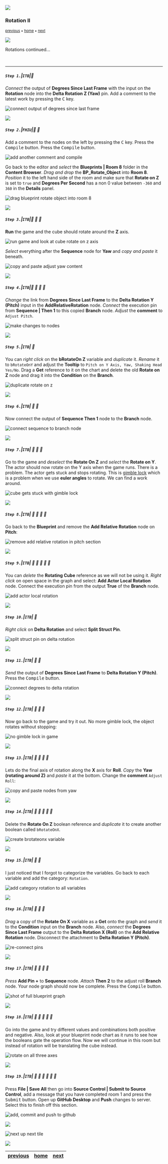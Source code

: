 ![](../images/line3.png)

### Rotation II

<sub>[previous](../rotation/README.md#user-content-rotation) • [home](../README.md#user-content-ue4-blueprints) • [next](../translation/README.md#user-content-translation)</sub>

![](../images/line3.png)

Rotations continued...

<br>

---


##### `Step 1.`\|`ITB`|:small_blue_diamond:

*Connect* the output of **Degrees Since Last Frame** with the input on the **Rotation** node into the **Delta Rotation Z (Yaw)** pin. Add a comment to the latest work by pressing the <kbd>C</kbd> key. 

![connect output of degrees since last frame](images/ConnectOuputRm8.png)

![](../images/line2.png)

##### `Step 2.`\|`FHIU`|:small_blue_diamond: :small_blue_diamond: 

Add a comment to the nodes on the left by pressing the <kbd>C</kbd> key. Press the <kbd>Compile</kbd> button. Press the <kbd>Compile</kbd> button.

![add another comment and compile](images/ConnectOuputRm8.png)

Go back to the editor and *select* the **Blueprints | Room 8** folder in the **Content Browser**. *Drag and drop* the **BP_Rotate_Object** into **Room 8**. *Position* it to the left hand side of the room and make sure that **Rotate on Z** is set to `true` and **Degrees Per Second** has a non 0 value between `-360` and `360` in the **Details** panel.

![drag blueprint rotate object into room 8](images/addComment.png)


![](../images/line2.png)

##### `Step 3.`\|`ITB`|:small_blue_diamond: :small_blue_diamond: :small_blue_diamond:


**Run** the game and the cube should rotate around the **Z** axis.

![run game and look at cube rotate on z axis](images/RotatingCubeOnZ.gif)

*Select* everything after the **Sequence** node for **Yaw** and *copy and paste* it beneath.

![copy and paste adjust yaw content](images/CopyAndPasteYawRm8.jpg)

![](../images/line2.png)

##### `Step 4.`\|`ITB`|:small_blue_diamond: :small_blue_diamond: :small_blue_diamond: :small_blue_diamond:

*Change* the link from **Degrees Since Last Frame** to the **Delta Rotation Y (Pitch)** input in the **AddRelativeRotation** node. *Connect* the execution pin from **Sequence | Then 1** to this copied **Branch** node. *Adjust* the **comment** to `Adjust Pitch`.

![make changes to nodes](images/AdjustPitchAlteration1Rm8.jpg)

![](../images/line2.png)

##### `Step 5.`\|`ITB`| :small_orange_diamond:
You can *right click* on the **bRotateOn Z** variable and *duplicate* it. *Rename* it to `bRotateOnY` and adjust the **Tooltip** to `Pitch on Y Axis, Yaw, Shaking Head Yes/No`. Drag a **Get** reference to it on the chart and delete the old **Rotate on Z** node and drag it into the **Condition** on the **Branch**.

![duplicate rotate on z](images/DupeRotateOnZRm8.jpg)

![](../images/line2.png)

##### `Step 6.`\|`ITB`| :small_orange_diamond: :small_blue_diamond:

Now connect the output of **Sequence Then 1** node to the **Branch** node.

![connect sequence to branch node](images/ConnectSequence1PinRm8.jpg)

![](../images/line2.png)

##### `Step 7.`\|`ITB`| :small_orange_diamond: :small_blue_diamond: :small_blue_diamond:

Go to the game and *deselect* the **Rotate On Z** and *select* the **Rotate on Y**. The actor should now rotate on the Y axis when the game runs. There is a problem. The actor gets stuck and stops rotating. This is [gimble lock](https://en.wikipedia.org/wiki/Gimbal_lock) which is a problem when we use **euler angles** to rotate. We can find a work around.

![cube gets stuck with gimble lock](images/GimbleLock.gif)

![](../images/line2.png)

##### `Step 8.`\|`ITB`| :small_orange_diamond: :small_blue_diamond: :small_blue_diamond: :small_blue_diamond:

Go back to the **Blueprint** and remove the **Add Relative Rotation** node on **Pitch**:

![remove add relative rotation in pitch section](images/RemovePitchRotationDueToLockRm8.jpg)

![](../images/line2.png)

##### `Step 9.`\|`ITB`| :small_orange_diamond: :small_blue_diamond: :small_blue_diamond: :small_blue_diamond: :small_blue_diamond:

You can *delete* the **Rotating Cube** reference as we will not be using it. *Right click* on open space in the graph and select: **Add Actor Local Rotation** node. Connect the execution pin from the output **True** of the **Branch** node.

![add actor local rotation](images/AddActorLocalRotation.jpg)

![](../images/line2.png)

##### `Step 10.`\|`ITB`| :large_blue_diamond:

*Right click* on **Delta Rotation** and select **Split Struct Pin**.

![split struct pin on delta rotation](images/SplitSecondStructPinRm8.jpg)


![](../images/line2.png)

##### `Step 11.`\|`ITB`| :large_blue_diamond: :small_blue_diamond: 

*Send* the output of **Degrees Since Last Frame** to **Delta Rotation Y (Pitch)**. Press the <kbd>Compile</kbd> button.

![connect degrees to delta rotation](images/DegreesToPitchRm8.jpg)

![](../images/line2.png)


##### `Step 12.`\|`ITB`| :large_blue_diamond: :small_blue_diamond: :small_blue_diamond: 

Now go back to the game and try it out. No more gimble lock, the object rotates without stopping:

![no gimble lock in game](images/NoGimbleLock.gif)

![](../images/line2.png)

##### `Step 13.`\|`ITB`| :large_blue_diamond: :small_blue_diamond: :small_blue_diamond:  :small_blue_diamond: 

Lets do the final axis of rotation along the **X** axis for **Roll**. *Copy* the **Yaw (rotating around Z)** and *paste* it at the bottom. Change the **comment** `Adjust Roll`:

![copy and paste nodes from yaw](images/CopyPasteYawRm8.jpg)

![](../images/line2.png)

##### `Step 14.`\|`ITB`| :large_blue_diamond: :small_blue_diamond: :small_blue_diamond: :small_blue_diamond:  :small_blue_diamond: 

Delete the **Rotate On Z** boolean reference and *duplicate* it to create another boolean called `bRotateOnX`.

![create brotateonx variable](images/DeleteRotateOnZRm8.jpg)

![](../images/line2.png)

##### `Step 15.`\|`ITB`| :large_blue_diamond: :small_orange_diamond: 

I just noticed that I forgot to categorize the variables. Go back to each variable and add the category: `Rotation`.

![add category rotation to all variables](images/CategorizeRotationRm8.jpg)

![](../images/line2.png)

##### `Step 16.`\|`ITB`| :large_blue_diamond: :small_orange_diamond:   :small_blue_diamond: 

*Drag* a copy of the **Rotate On X** variable as a **Get** onto the graph and *send* it to the **Condition** input on the **Branch** node. Also, *connect* the **Degrees Since Last Frame** output to the **Delta Rotation X (Roll)** on the **Add Relative Rotation** node. Disconnect the attachment to **Delta Rotation Y (Pitch)**.

![re-connect pins](images/RotateOnXPinsRm8.jpg)

![](../images/line2.png)

##### `Step 17.`\|`ITB`| :large_blue_diamond: :small_orange_diamond: :small_blue_diamond: :small_blue_diamond:

*Press* **Add Pin +** to **Sequence** node. *Attach* **Then 2** to the adjust roll **Branch** node. Your node graph should now be complete.  Press the <kbd>Compile</kbd> button.

![shot of full blueprint graph](images/FinalRotationNodeGraph.jpg)

![](../images/line2.png)

##### `Step 18.`\|`ITB`| :large_blue_diamond: :small_orange_diamond: :small_blue_diamond: :small_blue_diamond: :small_blue_diamond:

Go into the game and try different values and combinations both positive and negative. Also, look at your blueprint node chart as it runs to see how the booleans gate the operation flow. Now we will continue in this room but instead of rotation will be translating the cube instead.

![rotate on all three axes](images/Rotate3Axis.gif)

![](../images/line2.png)

##### `Step 19.`\|`ITB`| :large_blue_diamond: :small_orange_diamond: :small_blue_diamond: :small_blue_diamond: :small_blue_diamond: :small_blue_diamond:

Press **File | Save All** then go into **Source Control | Submit to Source Control**, add a message that you have completed room 1 and press the <kbd>Submit</kbd> button. Open up **GitHub Desktop** and **Push** changes to server. Select this to finish off this section.

![add, commit and push to github](images/Github.jpg)

![](../images/line.png)

<!-- <img src="https://via.placeholder.com/1000x100/45D7CA/000000/?text=Next Up - Translation"> -->

![next up next tile](images/banner.png)

![](../images/line.png)

| [previous](../rotation/README.md#user-content-rotation)| [home](../README.md#user-content-ue4-blueprints) | [next](../translation/README.md#user-content-translation)|
|---|---|---|
